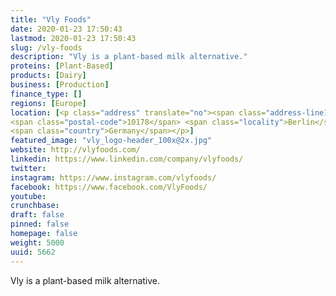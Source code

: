 ```yaml
---
title: "Vly Foods"
date: 2020-01-23 17:50:43
lastmod: 2020-01-23 17:50:43
slug: /vly-foods
description: "Vly is a plant-based milk alternative."
proteins: [Plant-Based]
products: [Dairy]
business: [Production]
finance_type: []
regions: [Europe]
location: [<p class="address" translate="no"><span class="address-line1">B2</span><br>
<span class="postal-code">10178</span> <span class="locality">Berlin</span><br>
<span class="country">Germany</span></p>]
featured_image: "vly_logo-header_100x@2x.jpg"
website: http://vlyfoods.com/
linkedin: https://www.linkedin.com/company/vlyfoods/
twitter: 
instagram: https://www.instagram.com/vlyfoods/
facebook: https://www.facebook.com/VlyFoods/
youtube: 
crunchbase: 
draft: false
pinned: false
homepage: false
weight: 5000
uuid: 5662
---
```

Vly is a plant-based milk alternative.
